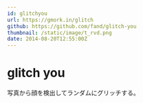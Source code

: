 ```yaml
---
id: glitchyou
url: https://gmork.in/glitch
github: https://github.com/fand/glitch-you
thumbnail: /static/image/t_rvd.png
date: 2014-08-20T12:55:00Z
---
```

# glitch you

写真から顔を検出してランダムにグリッチする。
